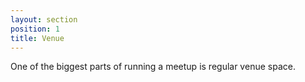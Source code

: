 ```yaml
---
layout: section
position: 1
title: Venue
---
```


One of the biggest parts of running a meetup is regular venue space.

